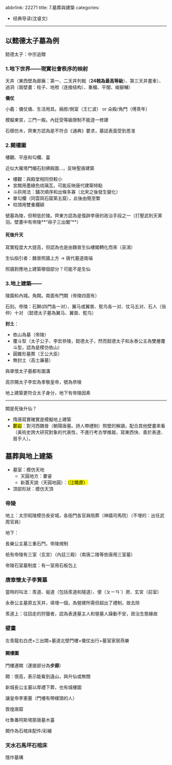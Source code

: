 abbrlink: 22271
title: 7.墓葬與建築
categories:
  - 经典导读(沈睿文)
---
## 以懿德太子墓為例

懿德太子：中宗追贈

### 1.地下世界——現實社會秩序的映射

天井（東西壁為廊廡：第一、二天井列戟（**24戟為最高等級**）、第三天井畫車）、過洞（兩壁畫：柱子、地袱（连接结构）、重楣、平闇、峻腳櫞）

**儀仗**

小龕：儀仗俑、生活用具。廂房/側室（王仁波） or 朵殿/角門（傅熹年）

模擬東宮，三門一殿。內廷受等級限制不能逐一修建

石槨仿木，齊東方認為是不符合《通典》要求，墓誌表面受到恩准

### 2.闕樓圖

樓觀、平座和勾欄、臺

近似大雁塔門楣石刻佛殿圖…，反映聖唐建築

- 樓觀：與殿堂相同但較小
- 宮闕用墨綠色琉璃瓦，可能反映唐代建築特點
- 斗拱用法：鋪次順序和出條多寡（北宋之後發生變化）
- 單勾欄（同雲岡石窟第五窟），此後由簡至繁
- 柱頭用雙重欄額

號墓為陵，但稍低於陵。齊東方認為是復辟李唐的政治手段之一（打壓武則天黨羽。壁畫中有帝陵**“母子三出閣”**）

#### 死後升天

寫實程度大大提高，但認為也是由魏晉生仙樓閣轉化而來（巫鴻）

生仙指引者：魏晉照牆上方 -> 唐代墓道南端

照牆對應地上建築哪個部分？可能不是生仙

### 3.地上建築——

陵園和內城。角闕。南面有門闕（帝陵四面有）

石刻。帝陵：石獅(四門各一对）、翼马或翼兽、鴕鸟各一对、仗马五对、石人（翁仲）十对 （懿德太子墓為翼马、翼兽、鴕鸟）

**封土**：

- 依山為墓（帝陵）
- 覆斗型（太子公子、李宏恭陵，懿德太子，然而懿德太子和永泰公主為雙層覆斗型，認為是模仿依山）
- 圓錐形墓葬（王公大臣）
- 無封土（高士廉墓）

與章懷太子墓都有圍溝

高宗賜太子李宏為孝敬皇帝，號為恭陵

地上建築更符合太子身分，地下有帝陵因素

***

闕是死後升仙？

- 隋唐寫實確實是模擬地上建築
- <mark>鄭岩</mark>：對河西魏晉（朝陽唐墓。詩人帶禮制）照壁的解讀，配合其他壁畫來看（美術史誇大研究對象的代表性，不進行考古學推敲，寫東西快、善於表達、扇乎人）。

## 墓葬與地上建築

- 墓室：模仿天地
	- 天圓地方：婁睿
	- 新蓋天說（天圓地圓）：<mark>（江曉原）</mark>
- 頂部形狀：模仿天頂

### 帝陵

地上：太宗昭陵模仿長安城，各衙門各官員陪葬（神牆司馬院）（不埋的：出任武周官員）

地下：

長樂公主墓三重石門，帝陵規制

衹有帝陵有三室（玄宮）（內廷三殿）（南唐二陵等依唐用三室墓）

帝陵石室墓制度：有一室用石板包上

### 唐章懷太子李賢墓

當時的叫法：羨道、埏道（包括羨道和隧道）、便（ㄆㄧㄢˊ）房、玄宮（前室）

永泰公主墓原五天井，填埋一個，為營建所需但超出了禮制，故去除

羨道上：往回走的狩獵者，認為表達墓主人和營墓人躁動不安，政治生態緣故

### 壁畫

左青龍右白虎+三出闕+墓道北壁門樓+儀仗出行+墓室家居燕樂

#### 闕樓圖

門樓連闕（連接部分為**步廊**）

闕：很高，表示能看到遠山，與升仙或無關

新城長公主墓以厚禮下葬，也有城樓圖

讓皇帝李憲墓（門樓有帶幞頭的人）

敦煌唐窟

吐魯番阿斯塔那唐墓木臺

闕作為石棺床配件/彩繪

### 天水石馬坪石棺床

隱作墓構